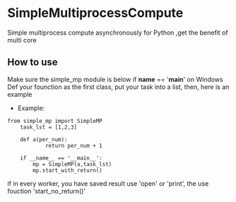 # SimpleMultiprocessCompute
Simple multiprocess compute asynchronously for Python ,get the benefit of multi core

## How to use
Make sure the simple_mp module is below if __name__ == '__main__' on Windows
Def your founction as the first class, put your task into a list, then, here is an example

- Example:
<pre><code>from simple_mp import SimpleMP
	task_lst = [1,2,3]
	
	def a(per_num):
      		return per_num + 1

	if __name__ == '__main__':
		mp = SimpleMP(a,task_lst)
		mp.start_with_return()
</code></pre>
      
if in every worker, you have saved result use 'open' or 'print', the use fouction 'start_no_return()'

